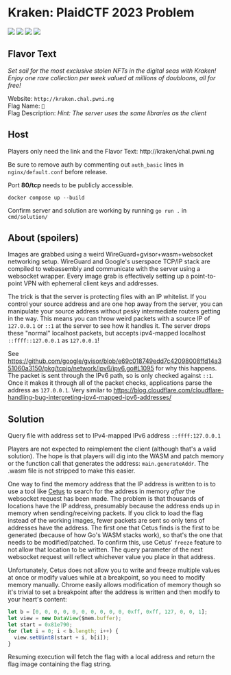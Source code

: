 # Kraken: PlaidCTF 2023 Problem

![](https://img.shields.io/badge/Category-rev%2Fweb-brightgreen)
![](https://img.shields.io/badge/Author-luke-blue)
![](https://img.shields.io/badge/Testers-ricky%2C%20bluepichu-blueviolet)
![](https://img.shields.io/badge/🐙%20Flag-250%20points%2C%207%20solves-orange)

## Flavor Text

_Set sail for the most exclusive stolen NFTs in the digital seas with Kraken! Enjoy one rare collection per week valued at millions of doubloons, all for free!_

Website: `http://kraken.chal.pwni.ng`  
Flag Name: `🐙`  
Flag Description: _Hint: The server uses the same libraries as the client_

## Host

Players only need the link and the Flavor Text: http://kraken/chal.pwni.ng

Be sure to remove auth by commenting out `auth_basic` lines in `nginx/default.conf` before release.

Port **80/tcp** needs to be publicly accessible.

```
docker compose up --build
```

Confirm server and solution are working by running `go run .` in `cmd/solution/`

## About (spoilers)

Images are grabbed using a weird WireGuard+gvisor+wasm+websocket networking setup. WireGuard and Google's userspace TCP/IP stack are compiled to webassembly and communicate with the server using a websocket wrapper. Every image grab is effectively setting up a point-to-point VPN with ephemeral client keys and addresses.

The trick is that the server is protecting files with an IP whitelist. If you control your source address and are one hop away from the server, you can manipulate your source address without pesky intermediate routers getting in the way. This means you can throw weird packets with a source IP of `127.0.0.1` or `::1` at the server to see how it handles it. The server drops these "normal" localhost packets, but accepts ipv4-mapped localhost `::ffff::127.0.0.1` as `127.0.0.1`!

See https://github.com/google/gvisor/blob/e69c018749edd7c42098008ffd14a351060a3150/pkg/tcpip/network/ipv6/ipv6.go#L1095 for why this happens. The packet is sent through the IPv6 path, so is only checked against `::1`. Once it makes it through all of the packet checks, applications parse the address as `127.0.0.1`. Very similar to https://blog.cloudflare.com/cloudflare-handling-bug-interpreting-ipv4-mapped-ipv6-addresses/

## Solution

Query file with address set to IPv4-mapped IPv6 address `::ffff:127.0.0.1`

Players are not expected to reimplement the client (although that's a valid solution). The hope is that players will dig into the WASM and patch memory or the function call that generates the address: `main.generateAddr`. The .wasm file is not stripped to make this easier.

One way to find the memory address that the IP address is written to is to use a tool like [Cetus](https://github.com/Qwokka/Cetus) to search for the address in memory _after_ the websocket request has been made. The problem is that thousands of locations have the IP address, presumably because the address ends up in memory when sending/receiving packets. If you click to load the flag instead of the working images, fewer packets are sent so only tens of addresses have the address. The first one that Cetus finds is the first to be generated (because of how Go's WASM stacks work), so that's the one that needs to be modified/patched. To confirm this, use Cetus' `freeze` feature to not allow that location to be written. The query parameter of the next websocket request will reflect whichever value you place in that address.

Unfortunately, Cetus does not allow you to write and freeze multiple values at once or modify values while at a breakpoint, so you need to modify memory manually. Chrome easily allows modification of memory though so it's trivial to set a breakpoint after the address is written and then modify to your heart's content:

```javascript
let b = [0, 0, 0, 0, 0, 0, 0, 0, 0, 0, 0xff, 0xff, 127, 0, 0, 1];
let view = new DataView($mem.buffer);
let start = 0x81e790;
for (let i = 0; i < b.length; i++) {
  view.setUint8(start + i, b[i]);
}
```

Resuming execution will fetch the flag with a local address and return the flag image containing the flag string.
